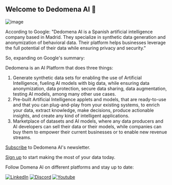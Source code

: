 ## Welcome to Dedomena AI 👋

![image](https://storage.googleapis.com/dedomena-images/dedomena_github.jpg)

According to Google: "Dedomena AI is a Spanish artificial intelligence company based in Madrid. They specialize in synthetic data generation and anonymization of behavioral data. 
Their platform helps businesses leverage the full potential of their data while ensuring privacy and security."

So, expanding on Google's summary:

Dedomena is an AI Platform that does three things:

1. Generate synthetic data sets for enabling the use of Artificial Intelligence, fueling AI models with big data, while ensuring  data anonymization, data protection,
secure data sharing, data augmentation, testing AI models, among many other use cases.
2. Pre-built Artificial Intelligence applets and models, that are ready-to-use and that you can plug-and-play from your existing systems, to enrich your data, extract knowledge,
make decisions, produce actionable insights, and create any kind of intelligent applications.
3. Marketplace of datasets and AI models, where any data producers and AI developers can sell their data or their models, while companies can buy them to empower their
current businesses or to enable new revenue streams.

[Subscribe](https://dedomena.ai/news) to Dedomena AI's newsletter.

[Sign up](https://dedomena.ai/) to start making the most of your data today.

Follow Domena AI on different platforms and stay up to date:

[![LinkedIn](https://img.shields.io/badge/linkedin-%230077B5.svg?style=for-the-badge&logo=linkedin)](https://www.linkedin.com/company/dedomena-ai)
[![Discord](https://img.shields.io/badge/Discord-7289DA?style=for-the-badge&logo=discord&logoColor=white)](https://discord.gg/TFtYFMZT)
[![Youtube](https://img.shields.io/badge/YouTube-FF0000?style=for-the-badge&logo=youtube&logoColor=white)](https://www.youtube.com/@dedomenaai8720)

<!--

**Here are some ideas to get you started:**

🙋‍♀️ A short introduction - what is your organization all about?
🌈 Contribution guidelines - how can the community get involved?
👩‍💻 Useful resources - where can the community find your docs? Is there anything else the community should know?
🍿 Fun facts - what does your team eat for breakfast?
🧙 Remember, you can do mighty things with the power of [Markdown](https://docs.github.com/github/writing-on-github/getting-started-with-writing-and-formatting-on-github/basic-writing-and-formatting-syntax)
-->
